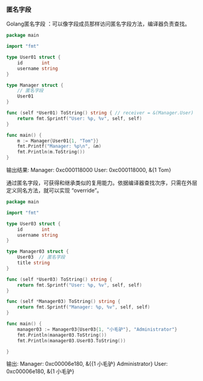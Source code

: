 ### 匿名字段

Golang匿名字段 ：可以像字段成员那样访问匿名字段方法，编译器负责查找。

```go
package main

import "fmt"

type User01 struct {
	id       int
	username string
}

type Manager struct {
	// 匿名字段
	User01
}

func (self *User01) ToString() string { // receiver = &(Manager.User)
	return fmt.Sprintf("User: %p, %v", self, self)
}

func main() {
	m := Manager{User01{1, "Tom"}}
	fmt.Printf("Manager: %p\n", &m)
	fmt.Println(m.ToString())
}

```
输出结果:
    Manager: 0xc000118000
    User: 0xc000118000, &{1 Tom}


通过匿名字段，可获得和继承类似的复用能力。依据编译器查找次序，只需在外层定义同名方法，就可以实现 “override”。

```go
package main

import "fmt"

type User03 struct {
	id       int
	username string
}

type Manager03 struct {
	User03  // 匿名字段
	title string
}

func (self *User03) ToString() string {
	return fmt.Sprintf("User: %p, %v", self, self)
}

func (self *Manager03) ToString() string {
	return fmt.Sprintf("Manager: %p, %v", self, self)
}

func main() {
	manager03 := Manager03{User03{1, "小毛驴"}, "Administrator"}
	fmt.Println(manager03.ToString())
	fmt.Println(manager03.User03.ToString())

}

```
输出:
    Manager: 0xc00006e180, &{{1 小毛驴} Administrator}
    User: 0xc00006e180, &{1 小毛驴}